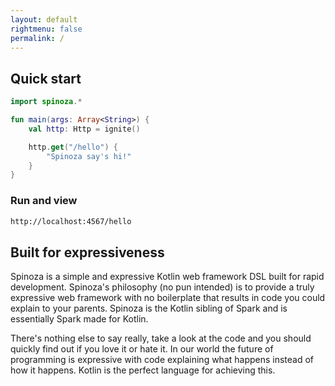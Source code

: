 ```yaml
---
layout: default
rightmenu: false
permalink: /
---
```


<h2 class="no-margin-top">Quick start</h2>

~~~kotlin
import spinoza.*

fun main(args: Array<String>) {
    val http: Http = ignite()

    http.get("/hello") {
        "Spinoza say's hi!"
    }
}
~~~

### Run and view
~~~bash
http://localhost:4567/hello
~~~

## Built for expressiveness
Spinoza is a simple and expressive Kotlin web framework DSL built for rapid development. Spinoza's philosophy (no pun intended) is to provide a truly expressive web framework with no boilerplate that results in code you could explain to your parents. Spinoza is the Kotlin sibling of Spark and is essentially Spark made for Kotlin.

There's nothing else to say really, take a look at the code and you should quickly find out if you love it or hate it. In our world the future of programming is expressive with code explaining what happens instead of how it happens. Kotlin is the perfect language for achieving this.
